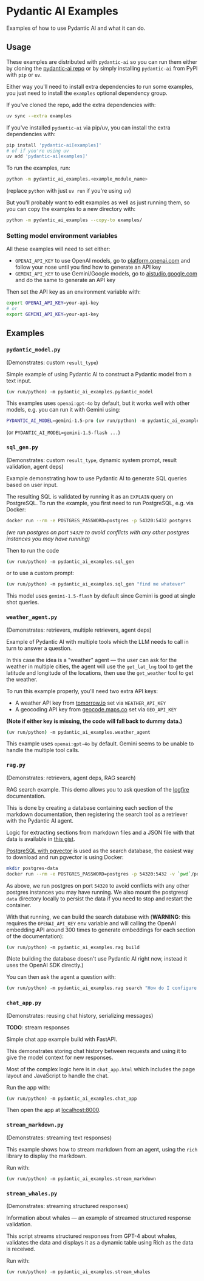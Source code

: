# Pydantic AI Examples

Examples of how to use Pydantic AI and what it can do.

## Usage

These examples are distributed with `pydantic-ai` so you can run them either by cloning the [pydantic-ai repo](https://github.com/pydantic/pydantic-ai) or by simply installing `pydantic-ai` from PyPI with `pip` or `uv`.

Either way you'll need to install extra dependencies to run some examples, you just need to install the `examples` optional dependency group.

If you've cloned the repo, add the extra dependencies with:

```bash
uv sync --extra examples
```

If you've installed `pydantic-ai` via pip/uv, you can install the extra dependencies with:

```bash
pip install 'pydantic-ai[examples]'
# of if you're using uv
uv add 'pydantic-ai[examples]'
```

To run the examples, run:

```bash
python -m pydantic_ai_examples.<example_module_name>
```
(replace `python` with just `uv run` if you're using `uv`)

But you'll probably want to edit examples as well as just running them, so you can copy the examples to a new directory with:

```bash
python -m pydantic_ai_examples --copy-to examples/
```

### Setting model environment variables

All these examples will need to set either:

* `OPENAI_API_KEY` to use OpenAI models, go to [platform.openai.com](https://platform.openai.com/) and follow your nose until you find how to generate an API key
* `GEMINI_API_KEY` to use Gemini/Google models, go to [aistudio.google.com](https://aistudio.google.com/) and do the same to generate an API key

Then set the API key as an environment variable with:

```bash
export OPENAI_API_KEY=your-api-key
# or
export GEMINI_API_KEY=your-api-key
```

## Examples

### `pydantic_model.py`

(Demonstrates: custom `result_type`)

Simple example of using Pydantic AI to construct a Pydantic model from a text input.

```bash
(uv run/python) -m pydantic_ai_examples.pydantic_model
```

This examples uses `openai:gpt-4o` by default, but it works well with other models, e.g. you can run it
with Gemini using:

```bash
PYDANTIC_AI_MODEL=gemini-1.5-pro (uv run/python) -m pydantic_ai_examples.pydantic_model
```

(or `PYDANTIC_AI_MODEL=gemini-1.5-flash ...`)

### `sql_gen.py`

(Demonstrates: custom `result_type`, dynamic system prompt, result validation, agent deps)

Example demonstrating how to use Pydantic AI to generate SQL queries based on user input.

The resulting SQL is validated by running it as an `EXPLAIN` query on PostgreSQL. To run the example, you first need to run PostgreSQL, e.g. via Docker:

```bash
docker run --rm -e POSTGRES_PASSWORD=postgres -p 54320:5432 postgres
```
_(we run postgres on port `54320` to avoid conflicts with any other postgres instances you may have running)_

Then to run the code

```bash
(uv run/python) -m pydantic_ai_examples.sql_gen
```

or to use a custom prompt:

```bash
(uv run/python) -m pydantic_ai_examples.sql_gen "find me whatever"
```

This model uses `gemini-1.5-flash` by default since Gemini is good at single shot queries.

### `weather_agent.py`

(Demonstrates: retrievers, multiple retrievers, agent deps)

Example of Pydantic AI with multiple tools which the LLM needs to call in turn to answer a question.

In this case the idea is a "weather" agent — the user can ask for the weather in multiple cities,
the agent will use the `get_lat_lng` tool to get the latitude and longitude of the locations, then use
the `get_weather` tool to get the weather.

To run this example properly, you'll need two extra API keys:
* A weather API key from [tomorrow.io](https://www.tomorrow.io/weather-api/) set via `WEATHER_API_KEY`
* A geocoding API key from [geocode.maps.co](https://geocode.maps.co/) set via `GEO_API_KEY`

**(Note if either key is missing, the code will fall back to dummy data.)**

```bash
(uv run/python) -m pydantic_ai_examples.weather_agent
```

This example uses `openai:gpt-4o` by default. Gemini seems to be unable to handle the multiple tool
calls.

### `rag.py`

(Demonstrates: retrievers, agent deps, RAG search)

RAG search example. This demo allows you to ask question of the [logfire](https://pydantic.dev/logfire) documentation.

This is done by creating a database containing each section of the markdown documentation, then registering
the search tool as a retriever with the Pydantic AI agent.

Logic for extracting sections from markdown files and a JSON file with that data is available in
[this gist](https://gist.github.com/samuelcolvin/4b5bb9bb163b1122ff17e29e48c10992).

[PostgreSQL with pgvector](https://github.com/pgvector/pgvector) is used as the search database, the easiest way to download and run pgvector is using Docker:

```bash
mkdir postgres-data
docker run --rm -e POSTGRES_PASSWORD=postgres -p 54320:5432 -v `pwd`/postgres-data:/var/lib/postgresql/data pgvector/pgvector:pg17
```

As above, we run postgres on port `54320` to avoid conflicts with any other postgres instances you may have running.
We also mount the postgresql `data` directory locally to persist the data if you need to stop and restart the container.

With that running, we can build the search database with (**WARNING**: this requires the `OPENAI_API_KEY` env variable and will calling the OpenAI embedding API around 300 times to generate embeddings for each section of the documentation):

```bash
(uv run/python) -m pydantic_ai_examples.rag build
```

(Note building the database doesn't use Pydantic AI right now, instead it uses the OpenAI SDK directly.)

You can then ask the agent a question with:

```bash
(uv run/python) -m pydantic_ai_examples.rag search "How do I configure logfire to work with FastAPI?"
```

### `chat_app.py`

(Demonstrates: reusing chat history, serializing messages)

**TODO**: stream responses

Simple chat app example build with FastAPI.

This demonstrates storing chat history between requests and using it to give the model context for new responses.

Most of the complex logic here is in `chat_app.html` which includes the page layout and JavaScript to handle the chat.

Run the app with:

```bash
(uv run/python) -m pydantic_ai_examples.chat_app
```

Then open the app at [localhost:8000](http://localhost:8000).

### `stream_markdown.py`

(Demonstrates: streaming text responses)

This example shows how to stream markdown from an agent, using the `rich` library to display the markdown.

Run with:

```bash
(uv run/python) -m pydantic_ai_examples.stream_markdown
```

### `stream_whales.py`

(Demonstrates: streaming structured responses)

Information about whales — an example of streamed structured response validation.

This script streams structured responses from GPT-4 about whales, validates the data
and displays it as a dynamic table using Rich as the data is received.

Run with:

```bash
(uv run/python) -m pydantic_ai_examples.stream_whales
```
